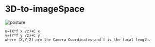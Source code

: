 # 3D-to-imageSpace


![posture](https://user-images.githubusercontent.com/33776142/65754039-d2ec7300-e12d-11e9-8bad-43d4a32f7954.png)

 ```Color Space coordinates:
u=(X*f x /z)+C x
v=(Y*f y /z)+C y
where (X,Y,Z) are the Camera Coordinates and f is the focal length.
```
